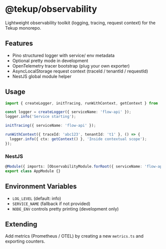 # @tekup/observability

Lightweight observability toolkit (logging, tracing, request context) for the Tekup monorepo.

## Features
- Pino structured logger with service/ env metadata
- Optional pretty mode in development
- OpenTelemetry tracer bootstrap (plug your own exporter)
- AsyncLocalStorage request context (traceId / tenantId / requestId)
- NestJS global module helper

## Usage
```ts
import { createLogger, initTracing, runWithContext, getContext } from '@tekup/observability';

const logger = createLogger({ serviceName: 'flow-api' });
logger.info('Service starting');

initTracing({ serviceName: 'flow-api' });

runWithContext({ traceId: 'abc123', tenantId: 't1' }, () => {
  logger.info({ ctx: getContext() }, 'Inside contextual scope');
});
```

### NestJS
```ts
@Module({ imports: [ObservabilityModule.forRoot({ serviceName: 'flow-api', enableTracing: true })] })
export class AppModule {}
```

## Environment Variables
- `LOG_LEVEL` (default: info)
- `SERVICE_NAME` (fallback if not provided)
- `NODE_ENV` controls pretty printing (development only)

## Extending
Add metrics (Prometheus / OTEL) by creating a new `metrics.ts` and exporting counters.
